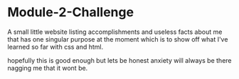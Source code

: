 # Module-2-Challenge
A small little website listing accomplishments and useless facts about me that has one singular purpose at the moment which is to show off what I've learned so far with css and html.



hopefully this is good enough but lets be honest anxiety will always be there nagging me that it wont be.
